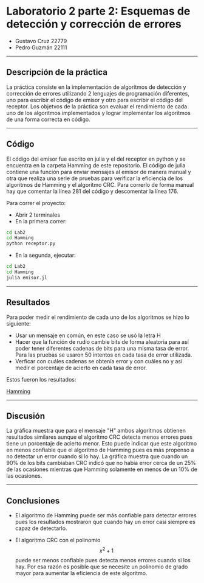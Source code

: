 # Laboratorio 2 parte 2: Esquemas de detección y corrección de errores

- Gustavo Cruz 22779
- Pedro Guzmán 22111

---

## Descripción de la práctica

La práctica consiste en la implementación de algoritmos de detección y corrección de errores utilizando 2 lenguajes de programación diferentes, uno para escribir el código de emisor y otro para escribir el código del receptor. Los objetvos de la práctica son evaluar el rendimiento de cada uno de los algoritmos implementados y lograr implementar los algoritmos de una forma correcta en código. 

---

## Código

El código del emisor fue escrito en julia y el del receptor en python y se encuentra en la carpeta Hamming de este repositorio. El código de julia contiene una función para enviar mensajes al emisor de manera manual y otra que realiza una serie de pruebas para verificar la eficiencia de los algoritmos de Hamming y el algoritmo CRC. Para correrlo de forma manual hay que comentar la línea 281 del código y descomentar la línea 176. 

Para correr el proyecto: 
- Abrir 2 terminales
- En la primera correr: 

```bash
cd Lab2
cd Hamming
python receptor.py

```

- En la segunda, ejecutar: 

```bash
cd Lab2
cd Hamming
julia emisor.jl

```

---

## Resultados

Para poder medir el rendimiento de cada uno de los algoritmos se hizo lo siguiente: 

- Usar un mensaje en común, en este caso se usó la letra H
- Hacer que la función de rudio cambie bits de forma aleatoria para así poder tener diferentes cadenas de bits para una misma tasa de error. Para las pruebas se usaron 50 intentos en cada tasa de error utilizada. 
- Verficar con cuáles cadenas se obtenía error y con cuáles no y así medir el porcentaje de acierto en cada tasa de error. 

Estos fueron los resultados: 

[Hamming](Hamming/comparacion_algoritmos.png)

---

## Discusión

La gráfica muestra que para el mensaje "H" ambos algoritmos obtienen resultados similares aunque el algoritmo CRC detecta menos errores pues tiene un porcentaje de acierto menor. Esto puede indicar que este algoritmo en menos confiable que el algoritmo de Hamming pues es más propenso a no detectar un error cuando si lo hay. La gráfica muestra que cuando un 90% de los bits cambiaban CRC indicó que no había error cerca de un 25% de las ocasiones mientras que Hamming solamente en menos de un 10% de las ocasiones. 

---

## Conclusiones

- El algoritmo de Hamming puede ser más confiable para detectar errores pues los resultados mostraron que cuando hay un error casi siempre es capaz de detectarlo. 

- El algoritmo CRC con el polinomio $$x^2 +1$$ puede ser menos confiable pues detecta menos errores cuando si los hay. Por esa razón es posible que se necesite un polinomio de grado mayor para aumentar la eficiencia de este algoritmo. 

